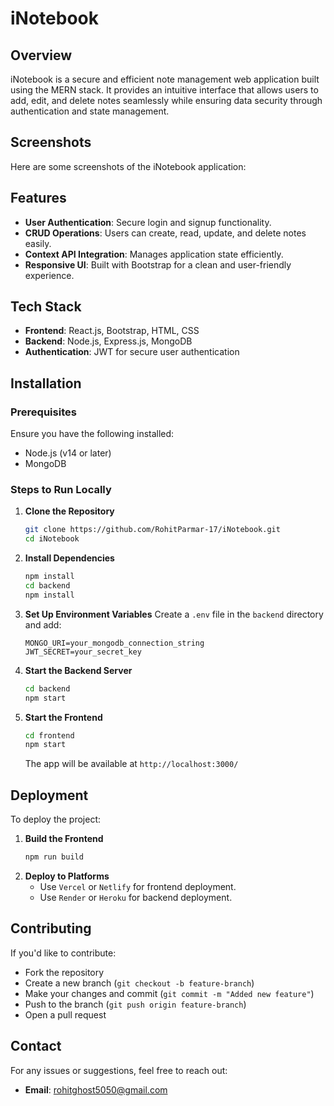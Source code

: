 # iNotebook

## Overview
iNotebook is a secure and efficient note management web application built using the MERN stack. It provides an intuitive interface that allows users to add, edit, and delete notes seamlessly while ensuring data security through authentication and state management.

## Screenshots
Here are some screenshots of the iNotebook application:

## Features
- **User Authentication**: Secure login and signup functionality.
- **CRUD Operations**: Users can create, read, update, and delete notes easily.
- **Context API Integration**: Manages application state efficiently.
- **Responsive UI**: Built with Bootstrap for a clean and user-friendly experience.

## Tech Stack
- **Frontend**: React.js, Bootstrap, HTML, CSS
- **Backend**: Node.js, Express.js, MongoDB
- **Authentication**: JWT for secure user authentication

## Installation
### Prerequisites
Ensure you have the following installed:
- Node.js (v14 or later)
- MongoDB

### Steps to Run Locally
1. **Clone the Repository**
   ```sh
   git clone https://github.com/RohitParmar-17/iNotebook.git
   cd iNotebook
   ```

2. **Install Dependencies**
   ```sh
   npm install
   cd backend
   npm install
   ```

3. **Set Up Environment Variables**
   Create a `.env` file in the `backend` directory and add:
   ```env
   MONGO_URI=your_mongodb_connection_string
   JWT_SECRET=your_secret_key
   ```

4. **Start the Backend Server**
   ```sh
   cd backend
   npm start
   ```

5. **Start the Frontend**
   ```sh
   cd frontend
   npm start
   ```
   The app will be available at `http://localhost:3000/`

## Deployment
To deploy the project:
1. **Build the Frontend**
   ```sh
   npm run build
   ```
2. **Deploy to Platforms**
   - Use `Vercel` or `Netlify` for frontend deployment.
   - Use `Render` or `Heroku` for backend deployment.

## Contributing
If you'd like to contribute:
- Fork the repository
- Create a new branch (`git checkout -b feature-branch`)
- Make your changes and commit (`git commit -m "Added new feature"`)
- Push to the branch (`git push origin feature-branch`)
- Open a pull request

## Contact
For any issues or suggestions, feel free to reach out:
- **Email**: rohitghost5050@gmail.com

